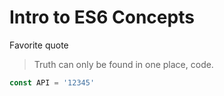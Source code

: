 # Intro to ES6 Concepts

Favorite quote
> Truth can only be found in one place, code.

```js
const API = '12345'
```
